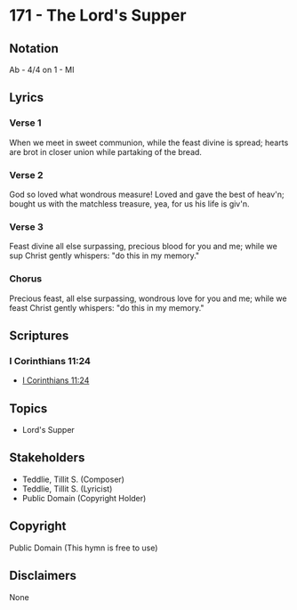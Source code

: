 # 171 - The Lord's Supper

## Notation

Ab - 4/4 on 1 - MI

## Lyrics

### Verse 1

When we meet in sweet communion, while the feast divine is spread; hearts are brot in closer union while partaking of the bread.

### Verse 2

God so loved what wondrous measure! Loved and gave the best of heav'n; bought us with the matchless treasure, yea, for us his life is giv'n.

### Verse 3

Feast divine all else surpassing, precious blood for you and me; while we sup Christ gently whispers: "do this in my memory."

### Chorus

Precious feast, all else surpassing, wondrous love for you and me; while we feast Christ gently whispers: "do this in my memory."


## Scriptures

### I Corinthians 11:24

- [I Corinthians 11:24](https://www.biblegateway.com/passage/?search=I%20Corinthians%2011%3A24)


## Topics

- Lord's Supper

## Stakeholders

- Teddlie, Tillit S. (Composer)
- Teddlie, Tillit S. (Lyricist)
- Public Domain (Copyright Holder)

## Copyright

Public Domain
(This hymn is free to use)

## Disclaimers

None

